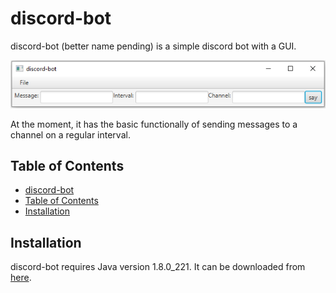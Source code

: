 # discord-bot
discord-bot (better name pending) is a simple discord bot with a GUI.

![US1.1](media/US1.3a.png)

At the moment, it has the basic functionally of sending messages to a channel on a regular interval.

## Table of Contents

  - [discord-bot](#discord-bot)
  - [Table of Contents](#table-of-contents)
  - [Installation](#installation)
 
## Installation

discord-bot requires Java version 1.8.0_221. It can be downloaded from [here](https://www.oracle.com/technetwork/java/javase/downloads/jdk8-downloads-2133151.html).
